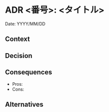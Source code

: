 # ADR <番号>: <タイトル>

Date: YYYY/MM/DD

## Context
<!-- この決定が必要になった背景 -->

## Decision
<!-- 下した決断 -->

## Consequences
<!-- pros,cons : メリット・デメリットをかく -->

- Pros: 
  <!-- - 例: テストが書きやすくなる -->
- Cons:
  <!-- - 例: コード量が増える -->

## Alternatives
<!-- 別案あれば -->
